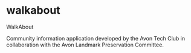 # walkabout
WalkAbout

Community information application developed by the Avon Tech Club in collaboration with the Avon Landmark Preservation Committee.
